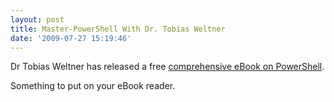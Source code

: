 ```yaml
---
layout: post
title: Master-PowerShell With Dr. Tobias Weltner
date: '2009-07-27 15:19:46'
---
```



Dr Tobias Weltner has released a free [comprehensive eBook on PowerShell](http://powershell.com/cs/blogs/ebook/).

Something to put on your eBook reader.


